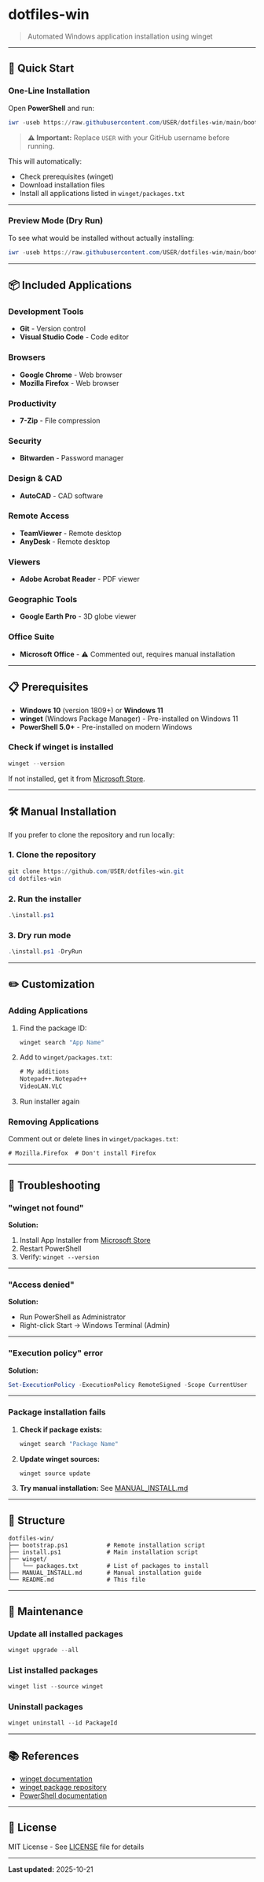 # dotfiles-win

> Automated Windows application installation using winget

---

## 🚀 Quick Start

### One-Line Installation

Open **PowerShell** and run:

```powershell
iwr -useb https://raw.githubusercontent.com/USER/dotfiles-win/main/bootstrap.ps1 | iex
```

> **⚠️ Important:** Replace `USER` with your GitHub username before running.

This will automatically:
- Check prerequisites (winget)
- Download installation files
- Install all applications listed in `winget/packages.txt`

---

### Preview Mode (Dry Run)

To see what would be installed without actually installing:

```powershell
iwr -useb https://raw.githubusercontent.com/USER/dotfiles-win/main/bootstrap.ps1 | iex -DryRun
```

---

## 📦 Included Applications

### Development Tools
- **Git** - Version control
- **Visual Studio Code** - Code editor

### Browsers
- **Google Chrome** - Web browser
- **Mozilla Firefox** - Web browser

### Productivity
- **7-Zip** - File compression

### Security
- **Bitwarden** - Password manager

### Design & CAD
- **AutoCAD** - CAD software

### Remote Access
- **TeamViewer** - Remote desktop
- **AnyDesk** - Remote desktop

### Viewers
- **Adobe Acrobat Reader** - PDF viewer

### Geographic Tools
- **Google Earth Pro** - 3D globe viewer

### Office Suite
- **Microsoft Office** - ⚠️ Commented out, requires manual installation

---

## 📋 Prerequisites

- **Windows 10** (version 1809+) or **Windows 11**
- **winget** (Windows Package Manager) - Pre-installed on Windows 11
- **PowerShell 5.0+** - Pre-installed on modern Windows

### Check if winget is installed

```powershell
winget --version
```

If not installed, get it from [Microsoft Store](https://www.microsoft.com/p/app-installer/9nblggh4nns1).

---

## 🛠️ Manual Installation

If you prefer to clone the repository and run locally:

### 1. Clone the repository

```powershell
git clone https://github.com/USER/dotfiles-win.git
cd dotfiles-win
```

### 2. Run the installer

```powershell
.\install.ps1
```

### 3. Dry run mode

```powershell
.\install.ps1 -DryRun
```

---

## ✏️ Customization

### Adding Applications

1. Find the package ID:
   ```powershell
   winget search "App Name"
   ```

2. Add to `winget/packages.txt`:
   ```txt
   # My additions
   Notepad++.Notepad++
   VideoLAN.VLC
   ```

3. Run installer again

### Removing Applications

Comment out or delete lines in `winget/packages.txt`:

```txt
# Mozilla.Firefox  # Don't install Firefox
```

---

## 🔧 Troubleshooting

### "winget not found"

**Solution:**
1. Install App Installer from [Microsoft Store](https://www.microsoft.com/p/app-installer/9nblggh4nns1)
2. Restart PowerShell
3. Verify: `winget --version`

---

### "Access denied"

**Solution:**
- Run PowerShell as Administrator
- Right-click Start → Windows Terminal (Admin)

---

### "Execution policy" error

**Solution:**
```powershell
Set-ExecutionPolicy -ExecutionPolicy RemoteSigned -Scope CurrentUser
```

---

### Package installation fails

1. **Check if package exists:**
   ```powershell
   winget search "Package Name"
   ```

2. **Update winget sources:**
   ```powershell
   winget source update
   ```

3. **Try manual installation:**
   See [MANUAL_INSTALL.md](MANUAL_INSTALL.md)

---

## 📁 Structure

```
dotfiles-win/
├── bootstrap.ps1           # Remote installation script
├── install.ps1             # Main installation script
├── winget/
│   └── packages.txt        # List of packages to install
├── MANUAL_INSTALL.md       # Manual installation guide
└── README.md               # This file
```

---

## 🔄 Maintenance

### Update all installed packages

```powershell
winget upgrade --all
```

### List installed packages

```powershell
winget list --source winget
```

### Uninstall packages

```powershell
winget uninstall --id PackageId
```

---

## 📚 References

- [winget documentation](https://docs.microsoft.com/en-us/windows/package-manager/winget/)
- [winget package repository](https://github.com/microsoft/winget-pkgs)
- [PowerShell documentation](https://docs.microsoft.com/en-us/powershell/)

---

## 📝 License

MIT License - See [LICENSE](LICENSE) file for details

---

**Last updated:** 2025-10-21
